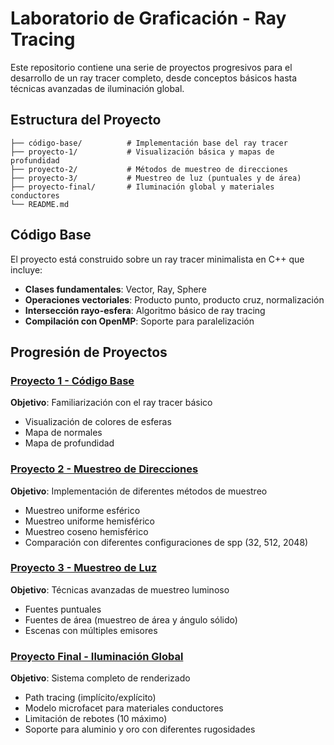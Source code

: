 # Laboratorio de Graficación - Ray Tracing

Este repositorio contiene una serie de proyectos progresivos para el desarrollo de un ray tracer completo, desde conceptos básicos hasta técnicas avanzadas de iluminación global.

## Estructura del Proyecto

```
├── código-base/          # Implementación base del ray tracer
├── proyecto-1/           # Visualización básica y mapas de profundidad
├── proyecto-2/           # Métodos de muestreo de direcciones
├── proyecto-3/           # Muestreo de luz (puntuales y de área)
├── proyecto-final/       # Iluminación global y materiales conductores
└── README.md
```

## Código Base

El proyecto está construido sobre un ray tracer minimalista en C++ que incluye:
- **Clases fundamentales**: Vector, Ray, Sphere
- **Operaciones vectoriales**: Producto punto, producto cruz, normalización
- **Intersección rayo-esfera**: Algoritmo básico de ray tracing
- **Compilación con OpenMP**: Soporte para paralelización

## Progresión de Proyectos

### [Proyecto 1 - Código Base](./proyecto-1/instrucciones.md)
**Objetivo**: Familiarización con el ray tracer básico
- Visualización de colores de esferas
- Mapa de normales
- Mapa de profundidad

### [Proyecto 2 - Muestreo de Direcciones](./proyecto-2/instrucciones.md)
**Objetivo**: Implementación de diferentes métodos de muestreo
- Muestreo uniforme esférico
- Muestreo uniforme hemisférico
- Muestreo coseno hemisférico
- Comparación con diferentes configuraciones de spp (32, 512, 2048)

### [Proyecto 3 - Muestreo de Luz](./proyecto-3/instrucciones.md)
**Objetivo**: Técnicas avanzadas de muestreo luminoso
- Fuentes puntuales
- Fuentes de área (muestreo de área y ángulo sólido)
- Escenas con múltiples emisores

### [Proyecto Final - Iluminación Global](./proyecto-final/instrucciones.md)
**Objetivo**: Sistema completo de renderizado
- Path tracing (implícito/explícito)
- Modelo microfacet para materiales conductores
- Limitación de rebotes (10 máximo)
- Soporte para aluminio y oro con diferentes rugosidades